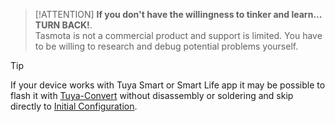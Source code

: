 >[!ATTENTION]
> **If you don't have the willingness to tinker and learn... TURN BACK!**.<br> Tasmota is not a commercial product and support is limited. You have to be willing to research and debug potential problems yourself.

> [!TIP]
> If your device works with Tuya Smart or Smart Life app it may be possible to flash it with [Tuya-Convert](https://github.com/ct-Open-Source/tuya-convert) without disassembly or soldering and skip directly to [Initial Configuration](initial-configuration).

